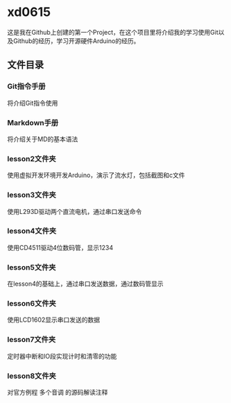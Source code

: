 # xd0615
这是我在Github上创建的第一个Project，在这个项目里将介绍我的学习使用Git以及Github的经历，学习开源硬件Arduino的经历。
## 文件目录
### Git指令手册
将介绍Git指令使用
### Markdown手册
将介绍关于MD的基本语法
### lesson2文件夹
使用虚拟开发环境开发Arduino，演示了流水灯，包括截图和c文件
### lesson3文件夹
使用L293D驱动两个直流电机，通过串口发送命令
### lesson4文件夹
使用CD4511驱动4位数码管，显示1234
### lesson5文件夹
在lesson4的基础上，通过串口发送数据，通过数码管显示
### lesson6文件夹
使用LCD1602显示串口发送的数据
### lesson7文件夹
定时器中断和IO段实现计时和清零的功能
### lesson8文件夹
对官方例程 多个音调 的源码解读注释
